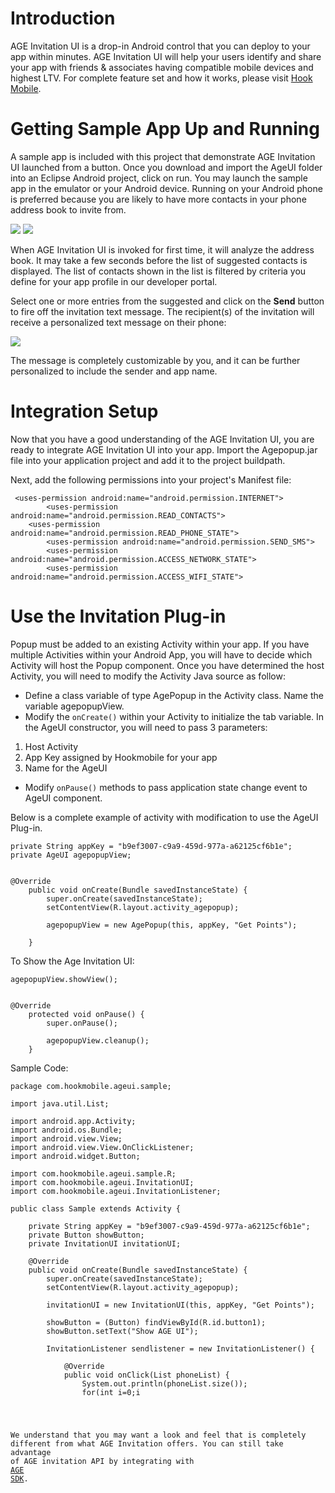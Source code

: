 # Introduction

AGE Invitation UI is a drop-in Android control that you can deploy to your app within minutes.  AGE Invitation UI will help your users identify and share your app with friends & associates having compatible mobile devices and highest LTV.  For complete feature set and how it works, please visit <a href="http://www.hookmobile.com"  target="_blank">Hook Mobile</a>.

# Getting Sample App Up and Running
A sample app is included with this project that demonstrate AGE Invitation UI launched from a button.  Once you download and import the AgeUI folder into an Eclipse Android project, click on run.  You may launch the sample app in the emulator or your Android device.  Running on your Android phone is preferred because you are likely to have more contacts in your phone address book to invite from.    

[![](https://dl.dropbox.com/s/izxzj9qxrgl2axd/AGEUI1.PNG)](https://www.dropbox.com/s/izxzj9qxrgl2axd/AGEUI1.PNG)
[![](https://dl.dropbox.com/s/pm1uzrjn1p1dk9v/AGEUI2.PNG)](https://www.dropbox.com/s/pm1uzrjn1p1dk9v/AGEUI2.PNG)

When AGE Invitation UI is invoked for first time, it will analyze the address book.  It may take a few seconds before the list of suggested contacts is displayed.  The list of contacts shown in the list is filtered by criteria you define for your app profile in our developer portal.  

Select one or more entries from the suggested and click on the <b>Send</b> button to fire off the invitation text message.  The recipient(s) of the invitation will receive a personalized text message on their phone:

[![](https://dl.dropbox.com/s/zg3qbf5ac8om7cg/inviteSms.PNG)](https://dl.dropbox.com/s/zg3qbf5ac8om7cg/inviteSms.PNG)

The message is completely customizable by you, and it can be further personalized to include the sender and app name.

# Integration Setup
Now that you have a good understanding of the AGE Invitation UI, you are ready to integrate AGE Invitation UI into your app.  Import the Agepopup.jar file into your application project and add it to the project buildpath. 

Next, add the following permissions into your project's Manifest file:

<pre><code>	&lt;uses-permission android:name="android.permission.INTERNET"&gt;
    	&lt;uses-permission android:name="android.permission.READ_CONTACTS"&gt;
	&lt;uses-permission android:name="android.permission.READ_PHONE_STATE"&gt;
    	&lt;uses-permission android:name="android.permission.SEND_SMS"&gt;
    	&lt;uses-permission android:name="android.permission.ACCESS_NETWORK_STATE"&gt;
    	&lt;uses-permission android:name="android.permission.ACCESS_WIFI_STATE"&gt;</code></pre>


# Use the Invitation Plug-in

Popup must be added to an existing Activity within your app.  If you have multiple Activities within your Android App, you will have to decide which Activity will host the Popup component.  Once you have determined the host Activity, you will need to modify the Activity Java source as follow:
* Define a class variable of type AgePopup in the Activity class.  Name the variable agepopupView.  
* Modify the <code>onCreate()</code> within your Activity to initialize the tab variable.  In the AgeUI constructor, you will need to pass 3 parameters:
1. Host Activity
2. App Key assigned by Hookmobile for your app
3. Name for the AgeUI
* Modify <code>onPause()</code> methods to pass application state change event to AgeUI component.

Below is a complete example of activity with modification to use the AgeUI Plug-in.


<pre><code>private String appKey = "b9ef3007-c9a9-459d-977a-a62125cf6b1e";
private AgeUI agepopupView;


@Override
	public void onCreate(Bundle savedInstanceState) {
		super.onCreate(savedInstanceState);
		setContentView(R.layout.activity_agepopup);

		agepopupView = new AgePopup(this, appKey, "Get Points");

	}</code></pre>


To Show the Age Invitation UI:

<pre><code>agepopupView.showView();


@Override
	protected void onPause() {
		super.onPause();

		agepopupView.cleanup();
	}</code></pre>






Sample Code:

<pre><code>package com.hookmobile.ageui.sample;

import java.util.List;

import android.app.Activity;
import android.os.Bundle;
import android.view.View;
import android.view.View.OnClickListener;
import android.widget.Button;

import com.hookmobile.ageui.sample.R;
import com.hookmobile.ageui.InvitationUI;
import com.hookmobile.ageui.InvitationListener;

public class Sample extends Activity {

	private String appKey = "b9ef3007-c9a9-459d-977a-a62125cf6b1e";
	private Button showButton;
	private InvitationUI invitationUI;

	@Override
	public void onCreate(Bundle savedInstanceState) {
		super.onCreate(savedInstanceState);
		setContentView(R.layout.activity_agepopup);

		invitationUI = new InvitationUI(this, appKey, "Get Points");

		showButton = (Button) findViewById(R.id.button1);
		showButton.setText("Show AGE UI");

		InvitationListener sendlistener = new InvitationListener() {

			@Override
			public void onClick(List<String> phoneList) {
				System.out.println(phoneList.size());
				for(int i=0;i<phoneList.size();i++){
					System.out.println(phoneList.get(i));
				}
			}
		};
		
		invitationUI.setInvitationListener(sendlistener);

		showButton.setOnClickListener(new OnClickListener() {

			@Override
			public void onClick(View v) {

				invitationUI.showView();

			}
		});

	}

	@Override
	protected void onPause() {
		super.onPause();

		invitationUI.cleanup();
	}

}
</code></pre>


We understand that you may want a look and feel that is completely different from what AGE Invitation offers.  You can still take advantage of AGE invitation API by integrating with <a href="https://github.com/hookmobile/App-Growth-Engine-iOS-SDK" target="_blank">AGE SDK</a>.  